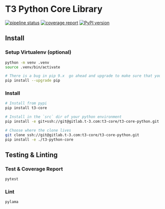 # T3 Python Core Library

[![pipeline status](https://gitlab.t-3.com/sunoco/t3-python-core/badges/master/pipeline.svg)](https://gitlab.t-3.com/sunoco/t3-python-core/commits/master)
[![coverage report](https://gitlab.t-3.com/sunoco/t3-python-core/badges/master/coverage.svg)](https://gitlab.t-3.com/sunoco/t3-python-core/commits/master)
[![PyPI version](https://badge.fury.io/py/t3-core.svg)](https://badge.fury.io/py/t3-core)

## Install

### Setup Virtualenv (optional)
```sh
python -m venv .venv
source .venv/bin/activate

# There is a bug in pip 9.x  go ahead and upgrade to make sure that you're pip 10.x
pip install --upgrade pip
```

### Install
```sh
# Install from pypi
pip install t3-core

# Install in the `src` dir of your python environment
pip install -e git+ssh://git@gitlab.t-3.com:t3-core/t3-core-python.git

# Choose where the clone lives
git clone ssh://git@gitlab.t-3.com:t3-core/t3-core-python.git
pip install -e ./t3-python-core
```

## Testing & Linting
### Test & Coverage Report
```sh
pytest
```

### Lint
```sh
pylama
```
